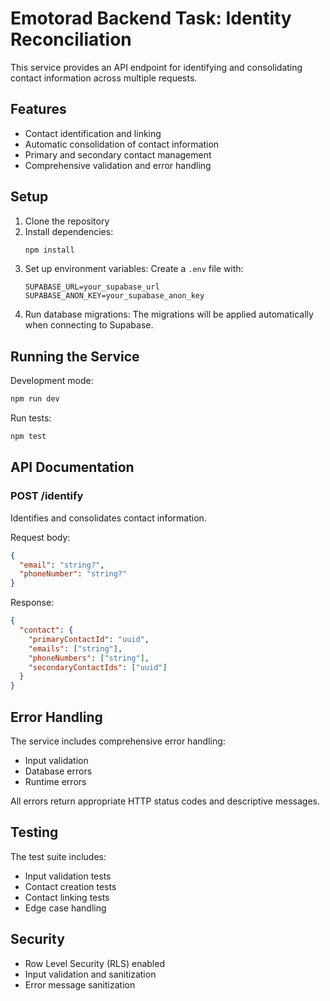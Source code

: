 # Emotorad Backend Task: Identity Reconciliation

This service provides an API endpoint for identifying and consolidating contact information across multiple requests.

## Features

- Contact identification and linking
- Automatic consolidation of contact information
- Primary and secondary contact management
- Comprehensive validation and error handling

## Setup

1. Clone the repository
2. Install dependencies:
   ```bash
   npm install
   ```
3. Set up environment variables:
   Create a `.env` file with:
   ```
   SUPABASE_URL=your_supabase_url
   SUPABASE_ANON_KEY=your_supabase_anon_key
   ```
4. Run database migrations:
   The migrations will be applied automatically when connecting to Supabase.

## Running the Service

Development mode:
```bash
npm run dev
```

Run tests:
```bash
npm test
```

## API Documentation

### POST /identify

Identifies and consolidates contact information.

Request body:
```json
{
  "email": "string?",
  "phoneNumber": "string?"
}
```

Response:
```json
{
  "contact": {
    "primaryContactId": "uuid",
    "emails": ["string"],
    "phoneNumbers": ["string"],
    "secondaryContactIds": ["uuid"]
  }
}
```

## Error Handling

The service includes comprehensive error handling:
- Input validation
- Database errors
- Runtime errors

All errors return appropriate HTTP status codes and descriptive messages.

## Testing

The test suite includes:
- Input validation tests
- Contact creation tests
- Contact linking tests
- Edge case handling

## Security

- Row Level Security (RLS) enabled
- Input validation and sanitization
- Error message sanitization
